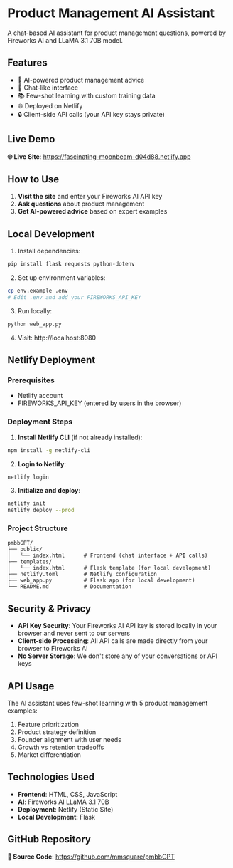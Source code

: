 # Product Management AI Assistant

A chat-based AI assistant for product management questions, powered by Fireworks AI and LLaMA 3.1 70B model.

## Features

- 🤖 AI-powered product management advice
- 💬 Chat-like interface
- 📚 Few-shot learning with custom training data
- 🌐 Deployed on Netlify
- 🔒 Client-side API calls (your API key stays private)

## Live Demo

**🌐 Live Site**: https://fascinating-moonbeam-d04d88.netlify.app

## How to Use

1. **Visit the site** and enter your Fireworks AI API key
2. **Ask questions** about product management
3. **Get AI-powered advice** based on expert examples

## Local Development

1. Install dependencies:
```bash
pip install flask requests python-dotenv
```

2. Set up environment variables:
```bash
cp env.example .env
# Edit .env and add your FIREWORKS_API_KEY
```

3. Run locally:
```bash
python web_app.py
```

4. Visit: http://localhost:8080

## Netlify Deployment

### Prerequisites
- Netlify account
- FIREWORKS_API_KEY (entered by users in the browser)

### Deployment Steps

1. **Install Netlify CLI** (if not already installed):
```bash
npm install -g netlify-cli
```

2. **Login to Netlify**:
```bash
netlify login
```

3. **Initialize and deploy**:
```bash
netlify init
netlify deploy --prod
```

### Project Structure

```
pmbbGPT/
├── public/
│   └── index.html      # Frontend (chat interface + API calls)
├── templates/
│   └── index.html      # Flask template (for local development)
├── netlify.toml        # Netlify configuration
├── web_app.py          # Flask app (for local development)
└── README.md           # Documentation
```

## Security & Privacy

- **API Key Security**: Your Fireworks AI API key is stored locally in your browser and never sent to our servers
- **Client-side Processing**: All API calls are made directly from your browser to Fireworks AI
- **No Server Storage**: We don't store any of your conversations or API keys

## API Usage

The AI assistant uses few-shot learning with 5 product management examples:

1. Feature prioritization
2. Product strategy definition
3. Founder alignment with user needs
4. Growth vs retention tradeoffs
5. Market differentiation

## Technologies Used

- **Frontend**: HTML, CSS, JavaScript
- **AI**: Fireworks AI LLaMA 3.1 70B
- **Deployment**: Netlify (Static Site)
- **Local Development**: Flask

## GitHub Repository

**📁 Source Code**: https://github.com/mmsquare/pmbbGPT 